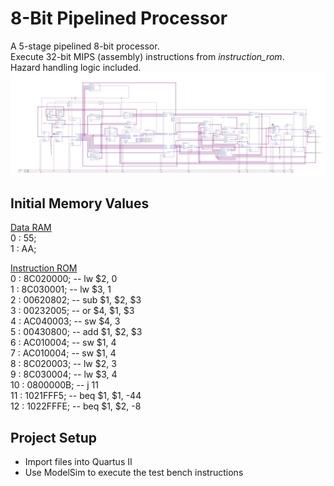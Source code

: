 # 8-Bit Pipelined Processor #

A 5-stage pipelined 8-bit processor.  
Execute 32-bit MIPS (assembly) instructions from *instruction_rom*.  
Hazard handling logic included.
![alt text](https://github.com/534F53/8-bit-pipelined-processor/blob/master/top.jpg)

## Initial Memory Values ##
[Data RAM](https://github.com/534F53/8-bit-pipelined-processor/blob/master/data_ram.mif)  
	0    :   55;  
	1    :   AA;  
  
[Instruction ROM](https://github.com/534F53/8-bit-pipelined-processor/blob/master/instruction_rom.mif)  
	0    :   8C020000;  -- lw $2, 0  
	1    :   8C030001;  -- lw $3, 1  
	2    :   00620802;  -- sub $1, $2, $3  
	3    :   00232005;  -- or $4, $1, $3  
	4    :   AC040003;  -- sw $4, 3  
	5    :   00430800;  -- add $1, $2, $3  
	6    :   AC010004;  -- sw $1, 4  
	7    :   AC010004;  -- sw $1, 4  
	8    :   8C020003;  -- lw $2, 3  
	9    :   8C030004;  -- lw $3, 4  
	10    :   0800000B;  -- j 11  
	11   :   1021FFF5;  -- beq $1, $1, -44  
	12   :   1022FFFE;  -- beq $1, $2, -8  

## Project Setup ##
* Import files into Quartus II
* Use ModelSim to execute the test bench instructions
